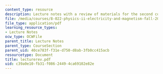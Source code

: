 ```yaml
---
content_type: resource
description: Lecture notes with a review of materials for the second course exam.
file: /media/courses/8-022-physics-ii-electricity-and-magnetism-fall-2006/c39a0e10fb31f08624494ca69102e82e_lecturerev.pdf
file_type: application/pdf
learning_resource_types:
- Lecture Notes
ocw_type: OCWFile
parent_title: Lecture Notes
parent_type: CourseSection
parent_uid: 40ce783f-f31e-d750-d8ab-3fb0cc415acb
resourcetype: Document
title: lecturerev.pdf
uid: c39a0e10-fb31-f086-2449-4ca69102e82e
---
```

